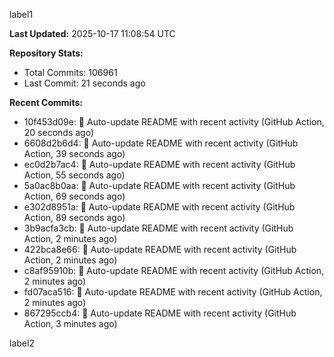 
label1 
<!-- ACTIVITY_START -->
**Last Updated:** 2025-10-17 11:08:54 UTC

**Repository Stats:**
- Total Commits: 106961
- Last Commit: 21 seconds ago

**Recent Commits:**
- 10f453d09e: 🤖 Auto-update README with recent activity (GitHub Action, 20 seconds ago)
- 6608d2b6d4: 🤖 Auto-update README with recent activity (GitHub Action, 39 seconds ago)
- ec0d2b7ac4: 🤖 Auto-update README with recent activity (GitHub Action, 55 seconds ago)
- 5a0ac8b0aa: 🤖 Auto-update README with recent activity (GitHub Action, 69 seconds ago)
- e302d8951a: 🤖 Auto-update README with recent activity (GitHub Action, 89 seconds ago)
- 3b9acfa3cb: 🤖 Auto-update README with recent activity (GitHub Action, 2 minutes ago)
- 422bca8e66: 🤖 Auto-update README with recent activity (GitHub Action, 2 minutes ago)
- c8af95910b: 🤖 Auto-update README with recent activity (GitHub Action, 2 minutes ago)
- fd07aca516: 🤖 Auto-update README with recent activity (GitHub Action, 2 minutes ago)
- 867295ccb4: 🤖 Auto-update README with recent activity (GitHub Action, 3 minutes ago)
<!-- ACTIVITY_END -->

label2
